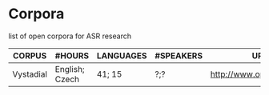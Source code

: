 # Corpora
list of open corpora for ASR research

| CORPUS  	|  #HOURS 	| LANGUAGES | #SPEAKERS |   URL	|
|---	|---	|---  |---	|---	|
|Vystadial	| English; Czech |  41; 15 |  ?;? | <http://www.openslr.org/6/> |



